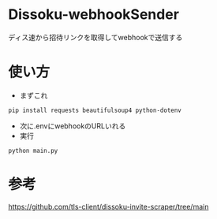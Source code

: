 # Dissoku-webhookSender
ディス速から招待リンクを取得してwebhookで送信する<br>
# 使い方
- まずこれ
```
pip install requests beautifulsoup4 python-dotenv
```
- 次に.envにwebhookのURLいれる
- 実行
```
python main.py
```
# 参考
https://github.com/tls-client/dissoku-invite-scraper/tree/main

